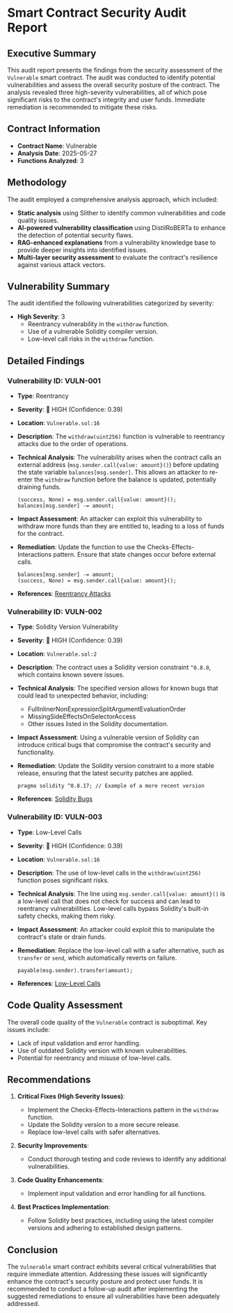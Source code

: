 # Smart Contract Security Audit Report

## Executive Summary
This audit report presents the findings from the security assessment of the `Vulnerable` smart contract. The audit was conducted to identify potential vulnerabilities and assess the overall security posture of the contract. The analysis revealed three high-severity vulnerabilities, all of which pose significant risks to the contract's integrity and user funds. Immediate remediation is recommended to mitigate these risks.

## Contract Information
- **Contract Name**: Vulnerable
- **Analysis Date**: 2025-05-27
- **Functions Analyzed**: 3

## Methodology
The audit employed a comprehensive analysis approach, which included:
- **Static analysis** using Slither to identify common vulnerabilities and code quality issues.
- **AI-powered vulnerability classification** using DistilRoBERTa to enhance the detection of potential security flaws.
- **RAG-enhanced explanations** from a vulnerability knowledge base to provide deeper insights into identified issues.
- **Multi-layer security assessment** to evaluate the contract's resilience against various attack vectors.

## Vulnerability Summary
The audit identified the following vulnerabilities categorized by severity:
- **High Severity**: 3
  - Reentrancy vulnerability in the `withdraw` function.
  - Use of a vulnerable Solidity compiler version.
  - Low-level call risks in the `withdraw` function.

## Detailed Findings

### Vulnerability ID: VULN-001
- **Type**: Reentrancy
- **Severity**: 🔴 HIGH (Confidence: 0.39)
- **Location**: `Vulnerable.sol:16`
- **Description**: The `withdraw(uint256)` function is vulnerable to reentrancy attacks due to the order of operations.
- **Technical Analysis**: 
  The vulnerability arises when the contract calls an external address (`msg.sender.call{value: amount}()`) before updating the state variable `balances[msg.sender]`. This allows an attacker to re-enter the `withdraw` function before the balance is updated, potentially draining funds.
  
  ```solidity
  (success, None) = msg.sender.call{value: amount}();
  balances[msg.sender] -= amount;
  ```
  
- **Impact Assessment**: An attacker can exploit this vulnerability to withdraw more funds than they are entitled to, leading to a loss of funds for the contract.
- **Remediation**: Update the function to use the Checks-Effects-Interactions pattern. Ensure that state changes occur before external calls.
  
  ```solidity
  balances[msg.sender] -= amount;
  (success, None) = msg.sender.call{value: amount}();
  ```
  
- **References**: [Reentrancy Attacks](https://swcregistry.io/docs/SWC-136)

### Vulnerability ID: VULN-002
- **Type**: Solidity Version Vulnerability
- **Severity**: 🔴 HIGH (Confidence: 0.39)
- **Location**: `Vulnerable.sol:2`
- **Description**: The contract uses a Solidity version constraint `^0.8.0`, which contains known severe issues.
- **Technical Analysis**: 
  The specified version allows for known bugs that could lead to unexpected behavior, including:
  - FullInlinerNonExpressionSplitArgumentEvaluationOrder
  - MissingSideEffectsOnSelectorAccess
  - Other issues listed in the Solidity documentation.
  
- **Impact Assessment**: Using a vulnerable version of Solidity can introduce critical bugs that compromise the contract's security and functionality.
- **Remediation**: Update the Solidity version constraint to a more stable release, ensuring that the latest security patches are applied.
  
  ```solidity
  pragma solidity ^0.8.17; // Example of a more recent version
  ```
  
- **References**: [Solidity Bugs](https://solidity.readthedocs.io/en/latest/bugs.html)

### Vulnerability ID: VULN-003
- **Type**: Low-Level Calls
- **Severity**: 🔴 HIGH (Confidence: 0.39)
- **Location**: `Vulnerable.sol:16`
- **Description**: The use of low-level calls in the `withdraw(uint256)` function poses significant risks.
- **Technical Analysis**: 
  The line using `msg.sender.call{value: amount}()` is a low-level call that does not check for success and can lead to reentrancy vulnerabilities. Low-level calls bypass Solidity's built-in safety checks, making them risky.
  
- **Impact Assessment**: An attacker could exploit this to manipulate the contract's state or drain funds.
- **Remediation**: Replace the low-level call with a safer alternative, such as `transfer` or `send`, which automatically reverts on failure.
  
  ```solidity
  payable(msg.sender).transfer(amount);
  ```
  
- **References**: [Low-Level Calls](https://docs.soliditylang.org/en/v0.8.17/control-structures.html#low-level-calls)

## Code Quality Assessment
The overall code quality of the `Vulnerable` contract is suboptimal. Key issues include:
- Lack of input validation and error handling.
- Use of outdated Solidity version with known vulnerabilities.
- Potential for reentrancy and misuse of low-level calls.

## Recommendations
1. **Critical Fixes (High Severity Issues)**:
   - Implement the Checks-Effects-Interactions pattern in the `withdraw` function.
   - Update the Solidity version to a more secure release.
   - Replace low-level calls with safer alternatives.

2. **Security Improvements**:
   - Conduct thorough testing and code reviews to identify any additional vulnerabilities.

3. **Code Quality Enhancements**:
   - Implement input validation and error handling for all functions.

4. **Best Practices Implementation**:
   - Follow Solidity best practices, including using the latest compiler versions and adhering to established design patterns.

## Conclusion
The `Vulnerable` smart contract exhibits several critical vulnerabilities that require immediate attention. Addressing these issues will significantly enhance the contract's security posture and protect user funds. It is recommended to conduct a follow-up audit after implementing the suggested remediations to ensure all vulnerabilities have been adequately addressed.